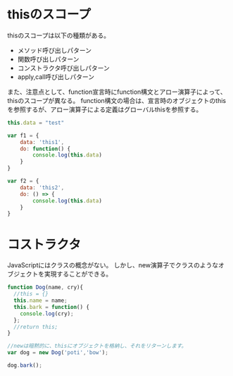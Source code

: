 
# thisのスコープ
thisのスコープは以下の種類がある。
- メソッド呼び出しパターン
- 関数呼び出しパターン
- コンストラクタ呼び出しパターン
- apply,call呼び出しパターン

また、注意点として、function宣言時にfunction構文とアロー演算子によって、thisのスコープが異なる。
function構文の場合は、宣言時のオブジェクトのthisを参照するが、アロー演算子による定義はグローバルthisを参照する。

``` JavaScript
this.data = "test"

var f1 = {
    data: 'this1',
    do: function() {
        console.log(this.data)
    }
}

var f2 = {
    data: 'this2',
    do: () => {
        console.log(this.data)
    }
}
```


# コストラクタ
JavaScriptにはクラスの概念がない。
しかし、new演算子でクラスのようなオブジェクトを実現することができる。

``` JavaScript
function Dog(name, cry){
  //this = {}
  this.name = name;
  this.bark = function() {
    console.log(cry);
  };
  //return this;
}

//newは暗黙的に、thisにオブジェクトを格納し、それをリターンします。
var dog = new Dog('poti','bow');

dog.bark();
```
